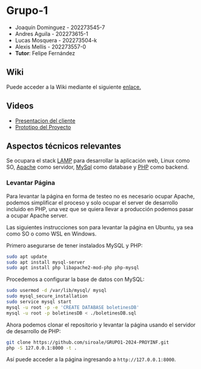 # Grupo-1

* Joaquín Dominguez - 202273545-7
* Andres Aguila - 202273615-1
* Lucas Mosquera - 202273504-k
* Alexis Mellis - 202273557-0
* **Tutor**: Felipe Fernández

## Wiki

Puede acceder a la Wiki mediante el siguiente [enlace.](https://github.com/siroale/Grupo-1/wiki)

## Videos

- [Presentacion del cliente](https://youtu.be/abJau21SDIk)
- [Prototipo del Proyecto](https://youtu.be/Z2_IOhcjPvM)

## Aspectos técnicos relevantes

Se ocupara el stack [LAMP](https://www.php.net/manual/en/features.commandline.webserver.php) para desarrollar la aplicación web, Linux como SO, [Apache](https://apache.org/) como servidor, [MySql](https://www.mysql.com/) como database y [PHP](https://www.php.net/) como backend.

### Levantar Página

Para levantar la página en forma de testeo no es necesario ocupar Apache, podemos simplificar el proceso y solo ocupar el server de desarrollo incluido en PHP, una vez que se quiera llevar a producción podemos pasar a ocupar Apache server.

Las siguientes instrucciones son para levantar la página en Ubuntu, ya sea como SO o como WSL en Windows.

Primero asegurarse de tener instalados MySQL y PHP:

``` sh
sudo apt update
sudo apt install mysql-server
sudo apt install php libapache2-mod-php php-mysql
```

Procedemos a configurar la base de datos con MySQL:

``` sh
sudo usermod -d /var/lib/mysql/ mysql
sudo mysql_secure_installation
sudo service mysql start
mysql -u root -p -e 'CREATE DATABASE boletinesDB'
mysql -u root -p boletinesDB < ./boletinesDB.sql
```

Ahora podemos clonar el repositorio y levantar la página usando el servidor de desarrollo de PHP:

``` sh
git clone https://github.com/siroale/GRUPO1-2024-PROYINF.git
php -S 127.0.0.1:8000 -t .
``````

Así puede acceder a la página ingresando a `http://127.0.0.1:8000`.

